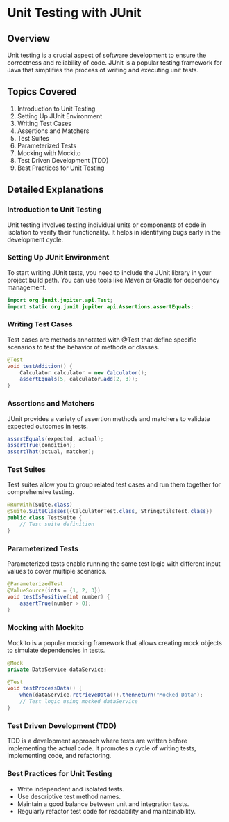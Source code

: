 # Unit Testing with JUnit

## Overview
Unit testing is a crucial aspect of software development to ensure the correctness and reliability of code. JUnit is a popular testing framework for Java that simplifies the process of writing and executing unit tests.

## Topics Covered
1. Introduction to Unit Testing
2. Setting Up JUnit Environment
3. Writing Test Cases
4. Assertions and Matchers
5. Test Suites
6. Parameterized Tests
7. Mocking with Mockito
8. Test Driven Development (TDD)
9. Best Practices for Unit Testing

## Detailed Explanations

### Introduction to Unit Testing
Unit testing involves testing individual units or components of code in isolation to verify their functionality. It helps in identifying bugs early in the development cycle.

### Setting Up JUnit Environment
To start writing JUnit tests, you need to include the JUnit library in your project build path. You can use tools like Maven or Gradle for dependency management.

```java
import org.junit.jupiter.api.Test;
import static org.junit.jupiter.api.Assertions.assertEquals;
```

### Writing Test Cases
Test cases are methods annotated with @Test that define specific scenarios to test the behavior of methods or classes.

```java
@Test
void testAddition() {
    Calculator calculator = new Calculator();
    assertEquals(5, calculator.add(2, 3));
}
```

### Assertions and Matchers
JUnit provides a variety of assertion methods and matchers to validate expected outcomes in tests.

```java
assertEquals(expected, actual);
assertTrue(condition);
assertThat(actual, matcher);
```

### Test Suites
Test suites allow you to group related test cases and run them together for comprehensive testing.

```java
@RunWith(Suite.class)
@Suite.SuiteClasses({CalculatorTest.class, StringUtilsTest.class})
public class TestSuite {
    // Test suite definition
}
```

### Parameterized Tests
Parameterized tests enable running the same test logic with different input values to cover multiple scenarios.

```java
@ParameterizedTest
@ValueSource(ints = {1, 2, 3})
void testIsPositive(int number) {
    assertTrue(number > 0);
}
```

### Mocking with Mockito
Mockito is a popular mocking framework that allows creating mock objects to simulate dependencies in tests.

```java
@Mock
private DataService dataService;

@Test
void testProcessData() {
    when(dataService.retrieveData()).thenReturn("Mocked Data");
    // Test logic using mocked dataService
}
```

### Test Driven Development (TDD)
TDD is a development approach where tests are written before implementing the actual code. It promotes a cycle of writing tests, implementing code, and refactoring.

### Best Practices for Unit Testing
- Write independent and isolated tests.
- Use descriptive test method names.
- Maintain a good balance between unit and integration tests.
- Regularly refactor test code for readability and maintainability.


